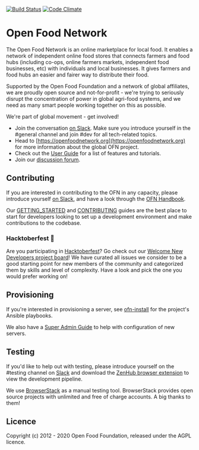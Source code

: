 [![Build Status](https://semaphoreci.com/api/v1/openfoodfoundation/openfoodnetwork-2/branches/master/badge.svg)](https://semaphoreci.com/openfoodfoundation/openfoodnetwork-2)
[![Code Climate](https://codeclimate.com/github/openfoodfoundation/openfoodnetwork.png)](https://codeclimate.com/github/openfoodfoundation/openfoodnetwork)

# Open Food Network

The Open Food Network is an online marketplace for local food. It enables a network of independent online food stores that connects farmers and food hubs (including co-ops, online farmers markets, independent food businesses, etc) with individuals and local businesses. It gives farmers and food hubs an easier and fairer way to distribute their food.

Supported by the Open Food Foundation and a network of global affiliates, we are proudly open source and not-for-profit - we're trying to seriously disrupt the concentration of power in global agri-food systems, and we need as many smart people working together on this as possible.

We're part of global movement - get involved!

* Join the conversation [on Slack][slack-invite]. Make sure you introduce yourself in the #general channel and join #dev for all tech-related topics.
* Head to [https://openfoodnetwork.org](https://openfoodnetwork.org) for more information about the global OFN project.
* Check out the [User Guide](https://guide.openfoodnetwork.org/) for a list of features and tutorials.
* Join our [discussion forum](https://community.openfoodnetwork.org).

## Contributing

If you are interested in contributing to the OFN in any capacity, please introduce yourself [on Slack][slack-invite], and have a look through the [OFN Handbook][ofn-handbook].

Our [GETTING_STARTED](GETTING_STARTED.md) and [CONTRIBUTING](CONTRIBUTING.md) guides are the best place to start for developers looking to set up a development environment and make contributions to the codebase.

### Hacktoberfest :tada:

Are you participating in [Hacktoberfest](https://hacktoberfest.digitalocean.com/)? Go check out our [Welcome New Developers project board][welcome-dev]! We have curated all issues we consider to be a good starting point for new members of the community and categorized them by skills and level of complexity. 
Have a look and pick the one you would prefer working on!

## Provisioning

If you're interested in provisioning a server, see [ofn-install][ofn-install] for the project's Ansible playbooks.

We also have a [Super Admin Guide][super-admin-guide] to help with configuration of new servers.

## Testing

If you'd like to help out with testing, please introduce yourself on the #testing channel on [Slack][slack-invite] and download the [ZenHub browser extension][zenhub] to view the development pipeline.

We use [BrowserStack](https://www.browserstack.com/) as a manual testing tool. BrowserStack provides open source projects with unlimited and free of charge accounts. A big thanks to them! 

## Licence

Copyright (c) 2012 - 2020 Open Food Foundation, released under the AGPL licence.

[survey]: https://docs.google.com/a/eaterprises.com.au/forms/d/1zxR5vSiU9CigJ9cEaC8-eJLgYid8CR8er7PPH9Mc-30/edit#
[slack-invite]: https://join.slack.com/t/openfoodnetwork/shared_invite/zt-9sjkjdlu-r02kUMP1zbrTgUhZhYPF~A
[ofn-handbook]: https://ofn-user-guide.gitbook.io/ofn-handbook/
[ofn-install]: https://github.com/openfoodfoundation/ofn-install
[super-admin-guide]: https://ofn-user-guide.gitbook.io/ofn-super-admin-guide
[welcome-dev]: https://github.com/openfoodfoundation/openfoodnetwork/projects/27
[zenhub]: https://www.zenhub.com/extension
